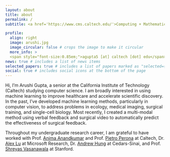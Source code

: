 ```yaml
---
layout: about
title: about
permalink: /
subtitle: <a href='https://www.cms.caltech.edu/'>Computing + Mathematical Sciences Department</a>, Caltech.

profile:
  align: right
  image: arushi.jpg
  image_circular: false # crops the image to make it circular
  more_info: >
  <span style="font-size:0.85em;">agupta5 [at] caltech [dot] edu</span>
news: true # includes a list of news items
selected_papers: true # includes a list of papers marked as "selected={true}"
social: true # includes social icons at the bottom of the page
---
```


Hi, I’m Arushi Gupta, a senior at the California Institute of Technology (Caltech) studying computer science. I am broadly interested in using machine learning to improve healthcare and accelerate scientific discovery.  In the past, I’ve developed machine learning methods, particularly in computer vision, to address problems in ecology, medical imaging, surgical training, and single-cell biology. Most recently, I created a multi-modal method using verbal feedback and surgical video to automatically predict the effectiveness of surgical feedback. 

Throughout my undergraduate research career, I am grateful to have worked with Prof. [Anima Anandkumar](http://tensorlab.cms.caltech.edu/users/anima/) and Prof. [Pietro Perona](https://www.vision.caltech.edu/) at Caltech, Dr. [Alex Lu](https://www.alexluresearch.com/) at Microsoft Research, Dr. [Andrew Hung](https://researchers.cedars-sinai.edu/Andrew.Hung) at Cedars-Sinai, and Prof. [Shreyas Vasanawala](https://profiles.stanford.edu/shreyas-vasanawala) at Stanford.

<!-- Put your address / P.O. box / other info right below your picture. You can also disable any of these elements by editing `profile` property of the YAML header of your `_pages/about.md`. Edit `_bibliography/papers.bib` and Jekyll will render your [publications page](/al-folio/publications/) automatically.

Link to your social media connections, too. This theme is set up to use [Font Awesome icons](https://fontawesome.com/) and [Academicons](https://jpswalsh.github.io/academicons/), like the ones below. Add your Facebook, Twitter, LinkedIn, Google Scholar, or just disable all of them. -->
